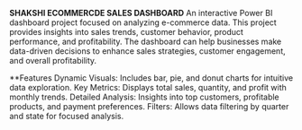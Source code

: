 **SHAKSHI ECOMMERCDE SALES DASHBOARD**
An interactive Power BI dashboard project focused on analyzing e-commerce data. This project provides insights into sales trends, customer behavior, product performance, and profitability. The dashboard can help businesses make data-driven decisions to enhance sales strategies, customer engagement, and overall profitability.

**Features
Dynamic Visuals: Includes bar, pie, and donut charts for intuitive data exploration.
Key Metrics: Displays total sales, quantity, and profit with monthly trends.
Detailed Analysis: Insights into top customers, profitable products, and payment preferences.
Filters: Allows data filtering by quarter and state for focused analysis.
